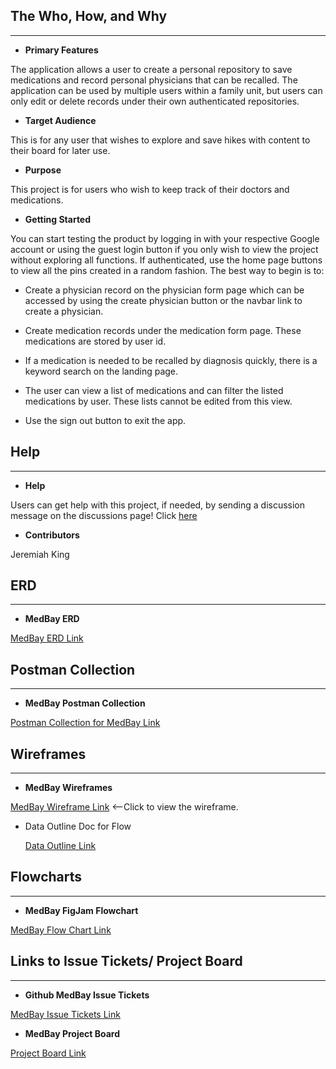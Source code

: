 

## The Who, How, and Why

***

* **Primary Features**

The application allows a user to create a personal repository to save medications and record personal physicians that can be recalled. The application can be used by multiple users within a family unit, but users can only edit or delete records under their own authenticated repositories.

* **Target Audience**

This is for any user that wishes to explore and save hikes with content to their board for later use.

* **Purpose**

This project is for users who wish to keep track of their doctors and medications.

* **Getting Started**

You can start testing the product by logging in with your respective Google account or using the guest login button if you only wish to view the project without exploring all functions. If authenticated, use the home page buttons to view all the pins created in a random fashion. The best way to begin is to:

* Create a physician record on the physician form page which can be accessed by using the create physician button or the navbar link to create a physician.

* Create medication records under the medication form page. These medications are stored by user id.

* If a medication is needed to be recalled by diagnosis quickly, there is a keyword search on the landing page.

* The user can view a list of medications and can filter the listed medications by user. These lists cannot be edited from this view.

* Use the sign out button to exit the app.

## Help

***

* **Help**

Users can get help with this project, if needed, by sending a discussion message on the discussions page! Click [here](https://github.com/gitNitroTitan/medbay_client/discussions/5)

* **Contributors**

Jeremiah King

## ERD

***

* **MedBay ERD**

[MedBay ERD Link](https://dbdiagram.io/d/63dc5683296d97641d7e1e58)

## Postman Collection

***

* **MedBay Postman Collection**

[Postman Collection for MedBay Link](https://gold-flare-64538.postman.co/workspace/Rare~ab376e03-d5fb-4954-b1ab-54767d65cf83/collection/21027394-42efa63d-669d-4630-bab5-921aaacfd746?ctx=documentation)

## Wireframes

***

* **MedBay Wireframes**

[MedBay Wireframe Link](https://docs.google.com/presentation/d/1KTENBgcyiVo65-ctSTHZskI1w6stKVZUgXt6m1RKNOU/edit#slide=id.g144de6fcb1f_0_28)  <--Click to view the wireframe.

* Data Outline Doc for Flow

  [Data Outline Link](https://docs.google.com/document/d/1N5pNIEKz2PE9UZ19xet_CZcsqNv5-QMZ2HK2sg0Swb0/edit)

## Flowcharts

***

* **MedBay FigJam Flowchart**

[MedBay Flow Chart Link](https://www.figma.com/file/bEnGPdVzYzP3SggODF6LIk/MedBay?node-id=0%3A1&t=IeUCOQmuuQAOYvcz-0)

## Links to Issue Tickets/ Project Board

***

* **Github MedBay Issue Tickets**

[MedBay Issue Tickets Link](https://github.com/issues)

* **MedBay Project Board**

[Project Board Link](https://github.com/users/gitNitroTitan/projects/13/views/1)
